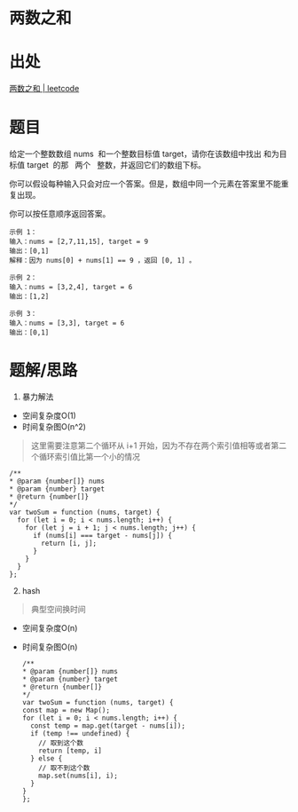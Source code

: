 # 两数之和

# 出处

[两数之和 | leetcode](https://leetcode-cn.com/problems/two-sum/)

# 题目

给定一个整数数组 nums  和一个整数目标值 target，请你在该数组中找出 和为目标值 target  的那   两个   整数，并返回它们的数组下标。

你可以假设每种输入只会对应一个答案。但是，数组中同一个元素在答案里不能重复出现。

你可以按任意顺序返回答案。

```
示例 1：
输入：nums = [2,7,11,15], target = 9
输出：[0,1]
解释：因为 nums[0] + nums[1] == 9 ，返回 [0, 1] 。
```

```
示例 2：
输入：nums = [3,2,4], target = 6
输出：[1,2]
```

```
示例 3：
输入：nums = [3,3], target = 6
输出：[0,1]
```

# 题解/思路

1. 暴力解法
  - 空间复杂度O(1)
  - 时间复杂图O(n^2)

   > 这里需要注意第二个循环从 i+1 开始，因为不存在两个索引值相等或者第二个循环索引值比第一个小的情况

   ```
   /**
   * @param {number[]} nums
   * @param {number} target
   * @return {number[]}
   */
   var twoSum = function (nums, target) {
     for (let i = 0; i < nums.length; i++) {
       for (let j = i + 1; j < nums.length; j++) {
         if (nums[i] === target - nums[j]) {
           return [i, j];
         }
       }
     }
   };
   ```

2. hash
  > 典型空间换时间
  - 空间复杂度O(n)
  - 时间复杂图O(n)

    ```
    /**
    * @param {number[]} nums
    * @param {number} target
    * @return {number[]}
    */
    var twoSum = function (nums, target) {
    const map = new Map();
    for (let i = 0; i < nums.length; i++) {
      const temp = map.get(target - nums[i]);
      if (temp !== undefined) {
        // 取到这个数
        return [temp, i]
      } else {
        // 取不到这个数
        map.set(nums[i], i);
      }
    }
    };
    ```
